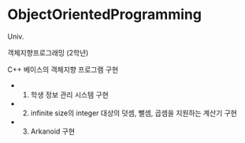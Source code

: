 # ObjectOrientedProgramming
Univ.

객체지향프로그래밍 (2학년)

C++ 베이스의 객체지향 프로그램 구현

- 1) 학생 정보 관리 시스템 구현
- 2) infinite size의 integer 대상의 덧셈, 뺄셈, 곱셈을 지원하는 계산기 구현
- 3) Arkanoid 구현
